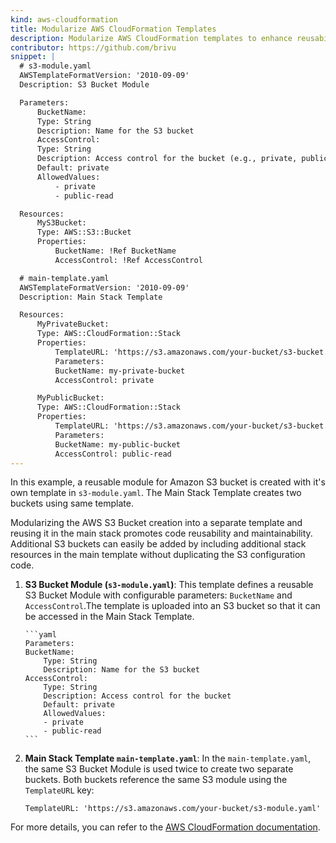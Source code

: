 ```yaml
---
kind: aws-cloudformation
title: Modularize AWS CloudFormation Templates
description: Modularize AWS CloudFormation templates to enhance reusability, flexibility, and maintainability of infrastructure code.
contributor: https://github.com/brivu
snippet: |
  # s3-module.yaml
  AWSTemplateFormatVersion: '2010-09-09'
  Description: S3 Bucket Module

  Parameters:
      BucketName:
      Type: String
      Description: Name for the S3 bucket
      AccessControl:
      Type: String
      Description: Access control for the bucket (e.g., private, public-read)
      Default: private
      AllowedValues:
          - private
          - public-read

  Resources:
      MyS3Bucket:
      Type: AWS::S3::Bucket
      Properties:
          BucketName: !Ref BucketName
          AccessControl: !Ref AccessControl

  # main-template.yaml
  AWSTemplateFormatVersion: '2010-09-09'
  Description: Main Stack Template

  Resources:
      MyPrivateBucket:
      Type: AWS::CloudFormation::Stack
      Properties:
          TemplateURL: 'https://s3.amazonaws.com/your-bucket/s3-bucket.yaml'
          Parameters:
          BucketName: my-private-bucket
          AccessControl: private

      MyPublicBucket:
      Type: AWS::CloudFormation::Stack
      Properties:
          TemplateURL: 'https://s3.amazonaws.com/your-bucket/s3-bucket.yaml'
          Parameters:
          BucketName: my-public-bucket
          AccessControl: public-read
---
```


In this example, a reusable module for Amazon S3 bucket is created with it's own template in `s3-module.yaml`. The Main Stack Template creates two buckets using same template.

Modularizing the AWS S3 Bucket creation into a separate template and reusing it in the main stack promotes code reusability and maintainability. Additional S3 buckets can easily be added by including additional stack resources in the main template without duplicating the S3 configuration code.

1.  **S3 Bucket Module (`s3-module.yaml`)**:
    This template defines a reusable S3 Bucket Module with configurable parameters: `BucketName` and `AccessControl`.The template is uploaded into an S3 bucket so that it can be accessed in the Main Stack Template.

        ```yaml
        Parameters:
        BucketName:
            Type: String
            Description: Name for the S3 bucket
        AccessControl:
            Type: String
            Description: Access control for the bucket
            Default: private
            AllowedValues:
            - private
            - public-read
        ```

1.  **Main Stack Template `main-template.yaml`**: In the `main-template.yaml`, the same S3 Bucket Module is used twice to create two separate buckets. Both buckets reference the same S3 module using the `TemplateURL` key:

    `TemplateURL: 'https://s3.amazonaws.com/your-bucket/s3-module.yaml'`

For more details, you can refer to the [AWS CloudFormation documentation](https://docs.aws.amazon.com/cloudformation/).
